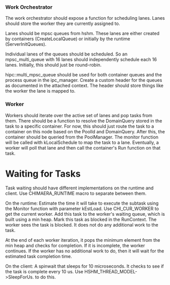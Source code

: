 ### Work Orchestrator
The work orchestrator should expose a function for scheduling lanes. Lanes should store the worker they are currently assigned to.

Lanes should be mpsc queues from hshm. These lanes are either created by containers (CreateLocalQueue) or initially by the runtime (ServerInitQueues). 

Individual lanes of the queues should be scheduled. So an mpsc_multi_queue with 16 lanes should independently schedule each 16 lanes. Initially, this should just be round-robin. 

hipc::multi_mpsc_queue should be used for both container queues and the process queue in the ipc_manager. Create a custom header for the queues as documented in the attached context. The header should store things like the worker the lane is mapped to.

### Worker
Workers should iterate over the active set of lanes and pop tasks from them. There should be a function to resolve the DomainQuery stored in the task to a specific container. For now, this should just route the task to a container on this node based on the PoolId and DomainQuery. After this, the container should be queried from the PoolManager. The monitor function will be called with kLocalSchedule to map the task to a lane. Eventually, a worker will poll that lane and then call the container's Run function on that task.


# Waiting for Tasks

Task waiting should have different implementations on the runtime and client. Use CHIMAERA_RUNTIME macro to separate between them.

On the runtime:
Estimate the time it will take to execute the subtask using the Monitor function with parameter kEstLoad.
Use CHI_CUR_WORKER to get the current worker.
Add this task to the worker's waiting queue, which is built using a min heap. 
Mark this task as blocked in the RunContext.
The worker sees the task is blocked. It does not do any additional work to the task.

At the end of each worker iteration, it pops the minimum element from the min heap and checks for completion. If it is incomplete, the worker continues. If the worker has no additional work to do, then it will wait for the estimated task completion time. 

On the client:
A spinwait that sleeps for 10 microseconds. It checks to see if the task is complete every 10 us. Use HSHM_THREAD_MODEL->SleepForUs. to do this.